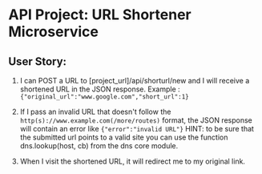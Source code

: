 # API Project: URL Shortener Microservice

## User Story:

1. I can POST a URL to [project_url]/api/shorturl/new and I will receive a shortened URL in the JSON response.
Example : `{"original_url":"www.google.com","short_url":1}`

2. If I pass an invalid URL that doesn't follow the `http(s)://www.example.com(/more/routes)` format, the JSON response will contain an error like `{"error":"invalid URL"}`
HINT: to be sure that the submitted url points to a valid site you can use the function dns.lookup(host, cb) from the dns core module.

3. When I visit the shortened URL, it will redirect me to my original link.